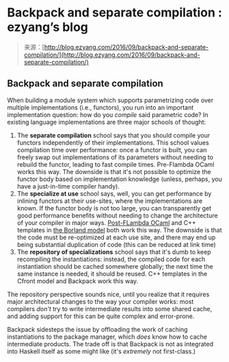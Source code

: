 <!--yml
category: 未分类
date: 2024-07-01 18:17:05
-->

# Backpack and separate compilation : ezyang’s blog

> 来源：[http://blog.ezyang.com/2016/09/backpack-and-separate-compilation/](http://blog.ezyang.com/2016/09/backpack-and-separate-compilation/)

## Backpack and separate compilation

When building a module system which supports parametrizing code over multiple implementations (i.e., functors), you run into an important implementation question: how do you *compile* said parametric code? In existing language implementations are three major schools of thought:

1.  The **separate compilation** school says that you should compile your functors independently of their implementations. This school values compilation time over performance: once a functor is built, you can freely swap out implementations of its parameters without needing to rebuild the functor, leading to fast compile times. Pre-Flambda OCaml works this way. The downside is that it's not possible to optimize the functor body based on implementation knowledge (unless, perhaps, you have a just-in-time compiler handy).
2.  The **specialize at use** school says, well, you can get performance by inlining functors at their use-sites, where the implementations are known. If the functor body is not too large, you can transparently get good performance benefits without needing to change the architecture of your compiler in major ways. [Post-FLambda OCaml](https://blogs.janestreet.com/flambda/) and C++ templates in [the Borland model](https://gcc.gnu.org/onlinedocs/gcc/Template-Instantiation.html) both work this way. The downside is that the code must be re-optimized at each use site, and there may end up being substantial duplication of code (this can be reduced at link time)
3.  The **repository of specializations** school says that it's dumb to keep recompiling the instantiations: instead, the compiled code for each instantiation should be cached somewhere globally; the next time the same instance is needed, it should be reused. C++ templates in the Cfront model and Backpack work this way.

The repository perspective sounds nice, until you realize that it requires major architectural changes to the way your compiler works: most compilers *don't* try to write intermediate results into some shared cache, and adding support for this can be quite complex and error-prone.

Backpack sidesteps the issue by offloading the work of caching instantiations to the package manager, which *does* know how to cache intermediate products. The trade off is that Backpack is not as integrated into Haskell itself as some might like (it's *extremely* not first-class.)